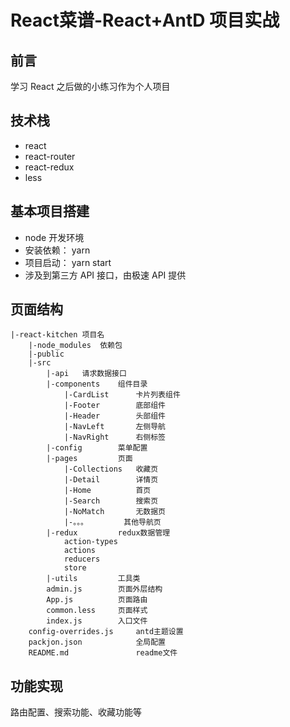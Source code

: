 # React菜谱-React+AntD 项目实战

## 前言

学习 React 之后做的小练习作为个人项目


## 技术栈

- react
- react-router
- react-redux
- less

## 基本项目搭建

- node 开发环境
- 安装依赖： yarn
- 项目启动： yarn start
- 涉及到第三方 API 接口，由极速 API 提供
## 页面结构

```
|-react-kitchen 项目名
    |-node_modules  依赖包
    |-public
    |-src
        |-api   请求数据接口
        |-components    组件目录
            |-CardList      卡片列表组件
            |-Footer        底部组件
            |-Header        头部组件
            |-NavLeft       左侧导航
            |-NavRight      右侧标签
        |-config        菜单配置
        |-pages         页面
            |-Collections   收藏页
            |-Detail        详情页
            |-Home          首页
            |-Search        搜索页
            |-NoMatch       无数据页
            |-。。。        其他导航页
        |-redux         redux数据管理
            action-types
            actions
            reducers
            store
        |-utils         工具类
        admin.js        页面外层结构
        App.js          页面路由
        common.less     页面样式
        index.js        入口文件
    config-overrides.js     antd主题设置
    packjon.json            全局配置
    README.md               readme文件
```

## 功能实现
路由配置、搜索功能、收藏功能等
